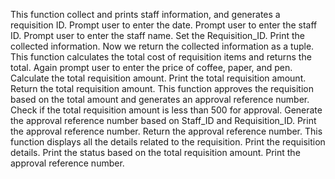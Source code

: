 This function collect and prints staff information, and generates a requisition ID.
Prompt user to enter the date.
Prompt user to enter the staff ID.
Prompt user to enter the staff name.
Set the Requisition_ID.
Print the collected information.
Now we return the collected information as a tuple.
This function calculates the total cost of requisition items and returns the total.
Again prompt user to enter the price of coffee, paper, and pen.
Calculate the total requisition amount.
Print the total requisition amount.
Return the total requisition amount.
This function approves the requisition based on the total amount and generates an approval reference number.
Check if the total requisition amount is less than 500 for approval.
Generate the approval reference number based on Staff_ID and Requisition_ID.
Print the approval reference number.
Return the approval reference number.
This function displays all the details related to the requisition.
Print the requisition details.
Print the status based on the total requisition amount.
Print the approval reference number.
